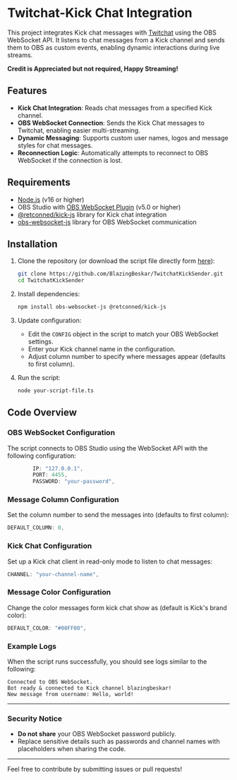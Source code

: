 # Twitchat-Kick Chat Integration

This project integrates Kick chat messages with [Twitchat](https://twitchat.fr) using the OBS WebSocket API. It listens to chat messages from a Kick channel and sends them to OBS as custom events, enabling dynamic interactions during live streams.

**Credit is Appreciated but not required, Happy Streaming!**

## Features

- **Kick Chat Integration**: Reads chat messages from a specified Kick channel.
- **OBS WebSocket Connection**: Sends the Kick Chat messages to Twitchat, enabling easier multi-streaming.
- **Dynamic Messaging**: Supports custom user names, logos and message styles for chat messages.
- **Reconnection Logic**: Automatically attempts to reconnect to OBS WebSocket if the connection is lost.

## Requirements

- [Node.js](https://nodejs.org/) (v16 or higher)
- OBS Studio with [OBS WebSocket Plugin](https://github.com/obsproject/obs-websocket) (v5.0 or higher)
- [@retconned/kick-js](https://www.npmjs.com/package/@retconned/kick-js) library for Kick chat integration
- [obs-websocket-js](https://www.npmjs.com/package/obs-websocket-js) library for OBS WebSocket communication

## Installation

1. Clone the repository (or download the script file directly form [here](./bbeskarkicksender.ts)):
   ```bash
   git clone https://github.com/BlazingBeskar/TwitchatKickSender.git
   cd TwitchatKickSender
   ```

2. Install dependencies:
   ```bash
   npm install obs-websocket-js @retconned/kick-js
   ```

3. Update configuration:
   - Edit the `CONFIG` object in the script to match your OBS WebSocket settings.
   - Enter your Kick channel name in the configuration.
   - Adjust column number to specify where messages appear (defaults to first column).

4. Run the script:
   ```bash
   node your-script-file.ts
   ```

## Code Overview

### OBS WebSocket Configuration
The script connects to OBS Studio using the WebSocket API with the following configuration:

```typescript
        IP: "127.0.0.1",
        PORT: 4455,
        PASSWORD: "your-password",
```

### Message Column Configuration
Set the column number to send the messages into (defaults to first column):

```typescript
DEFAULT_COLUMN: 0,
```

### Kick Chat Configuration
Set up a Kick chat client in read-only mode to listen to chat messages:

```typescript
CHANNEL: "your-channel-name",
```

### Message Color Configuration
Change the color messages form kick chat show as (default is Kick's brand color):

```typescript
DEFAULT_COLOR: "#00FF00",
```

### Example Logs
When the script runs successfully, you should see logs similar to the following:

```text
Connected to OBS WebSocket.
Bot ready & connected to Kick channel blazingbeskar!
New message from username: Hello, world!
```

---

### Security Notice
- **Do not share** your OBS WebSocket password publicly.
- Replace sensitive details such as passwords and channel names with placeholders when sharing the code.

---

Feel free to contribute by submitting issues or pull requests!
